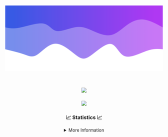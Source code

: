 ![Header](./IMG_4001.png)
<div align="center">

<h1 align="center">
  <a href="https://git.io/typing-svg">
    <img src="https://readme-typing-svg.herokuapp.com/?lines=Welcome+to+my+profile!+👋;JavaScript+developer.;&center=true&size=25">
  </a>
</h1>

<p align="center">
  <img src="https://lanyard.cnrad.dev/api/624702585596805130" />
</p>

### 📈 Statistics 📈
<details>
    <summary>More Information</summary>
    <br/>

<!--START_SECTION:waka-->
![Code Time](http://img.shields.io/badge/Code%20Time-73%20hrs%2021%20mins-blue)

![Profile Views](http://img.shields.io/badge/Profile%20Views-0-blue)

**🐱 My GitHub Data** 

> 📦 2.0 kB Used in GitHub's Storage 
 > 
> 🏆 3 Contributions in the Year 2024
 > 
> 🚫 Not Opted to Hire
 > 
> 📜 5 Public Repositories 
 > 
> 🔑 1 Private Repositories 
 > 
**I'm an Early 🐤** 

```text
🌞 Morning                115 commits         ███░░░░░░░░░░░░░░░░░░░░░░   13.34 % 
🌆 Daytime                347 commits         ██████████░░░░░░░░░░░░░░░   40.26 % 
🌃 Evening                357 commits         ██████████░░░░░░░░░░░░░░░   41.42 % 
🌙 Night                  43 commits          █░░░░░░░░░░░░░░░░░░░░░░░░   04.99 % 
```
📅 **I'm Most Productive on Wednesday** 

```text
Monday                   103 commits         ███░░░░░░░░░░░░░░░░░░░░░░   11.95 % 
Tuesday                  125 commits         ████░░░░░░░░░░░░░░░░░░░░░   14.50 % 
Wednesday                162 commits         █████░░░░░░░░░░░░░░░░░░░░   18.79 % 
Thursday                 145 commits         ████░░░░░░░░░░░░░░░░░░░░░   16.82 % 
Friday                   121 commits         ████░░░░░░░░░░░░░░░░░░░░░   14.04 % 
Saturday                 82 commits          ██░░░░░░░░░░░░░░░░░░░░░░░   09.51 % 
Sunday                   124 commits         ████░░░░░░░░░░░░░░░░░░░░░   14.39 % 
```


📊 **This Week I Spent My Time On** 

```text
🕑︎ Time Zone: America/New_York

💬 Programming Languages: 
Java                     6 hrs 8 mins        ████████████████████████░   96.84 % 
XML                      6 mins              ░░░░░░░░░░░░░░░░░░░░░░░░░   01.62 % 
GitIgnore file           4 mins              ░░░░░░░░░░░░░░░░░░░░░░░░░   01.15 % 
Kotlin                   1 min               ░░░░░░░░░░░░░░░░░░░░░░░░░   00.35 % 
IDEA_MODULE              0 secs              ░░░░░░░░░░░░░░░░░░░░░░░░░   00.04 % 

🔥 Editors: 
IntelliJ                 6 hrs 20 mins       █████████████████████████   100.00 % 

🐱‍💻 Projects: 
HCTeams                  4 hrs 18 mins       █████████████████░░░░░░░░   67.83 % 
SacredRIPOrganizationNEW 1 hr 8 mins         █████░░░░░░░░░░░░░░░░░░░░   18.05 % 
Mercury                  18 mins             █░░░░░░░░░░░░░░░░░░░░░░░░   04.94 % 
Oxygen-master            11 mins             █░░░░░░░░░░░░░░░░░░░░░░░░   03.15 % 
Unknown Project          10 mins             █░░░░░░░░░░░░░░░░░░░░░░░░   02.80 % 

💻 Operating System: 
Windows                  6 hrs 20 mins       █████████████████████████   100.00 % 
```

**I Mostly Code in Java** 

```text
Java                     20 repos            ██████████████████████░░░   86.96 % 
JavaScript               2 repos             ██░░░░░░░░░░░░░░░░░░░░░░░   08.70 % 
C++                      1 repo              █░░░░░░░░░░░░░░░░░░░░░░░░   04.35 % 
```



**Timeline**

![Lines of Code chart](https://raw.githubusercontent.com/DevDipin/DevDipin/main/assets/bar_graph.png)


 Last Updated on 13/02/2024 06:13:53 UTC
<!--END_SECTION:waka-->

![Footer](./IMG_4002.png)